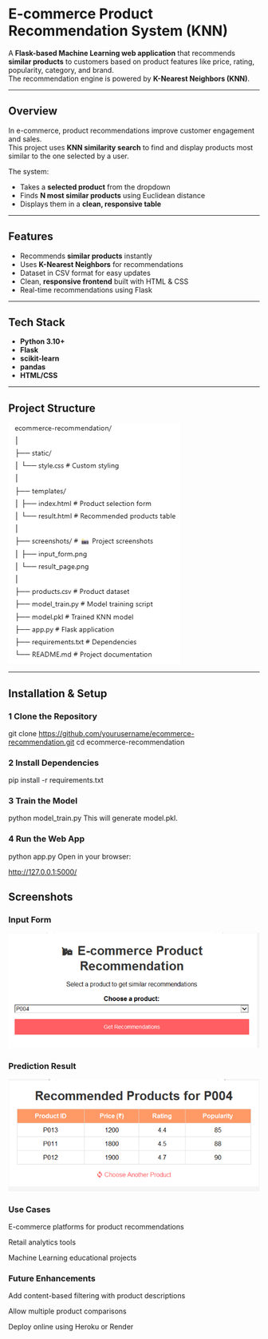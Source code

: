 #  E-commerce Product Recommendation System (KNN)

A **Flask-based Machine Learning web application** that recommends **similar products** to customers based on product features like price, rating, popularity, category, and brand.  
The recommendation engine is powered by **K-Nearest Neighbors (KNN)**.

---

##  Overview
In e-commerce, product recommendations improve customer engagement and sales.  
This project uses **KNN similarity search** to find and display products most similar to the one selected by a user.

The system:
- Takes a **selected product** from the dropdown
- Finds **N most similar products** using Euclidean distance
- Displays them in a **clean, responsive table**

---

##  Features
-  Recommends **similar products** instantly
-  Uses **K-Nearest Neighbors** for recommendations
-  Dataset in CSV format for easy updates
-  Clean, **responsive frontend** built with HTML & CSS
-  Real-time recommendations using Flask

---

##  Tech Stack
- **Python 3.10+**
- **Flask**
- **scikit-learn**
- **pandas**
- **HTML/CSS**

---

##  Project Structure
![alt text](image.png)


---

##  Installation & Setup

### 1️ Clone the Repository

git clone https://github.com/yourusername/ecommerce-recommendation.git
cd ecommerce-recommendation

### 2️ Install Dependencies

pip install -r requirements.txt
### 3️ Train the Model

python model_train.py
This will generate model.pkl.

### 4️ Run the Web App

python app.py
Open in your browser:

http://127.0.0.1:5000/
##  Screenshots

###  Input Form
![Input Form](screenshot/input.png)

###  Prediction Result
![Prediction Result](screenshot/result.png)


###  Use Cases
 E-commerce platforms for product recommendations

 Retail analytics tools

 Machine Learning educational projects

###  Future Enhancements
Add content-based filtering with product descriptions

Allow multiple product comparisons

Deploy online using Heroku or Render

